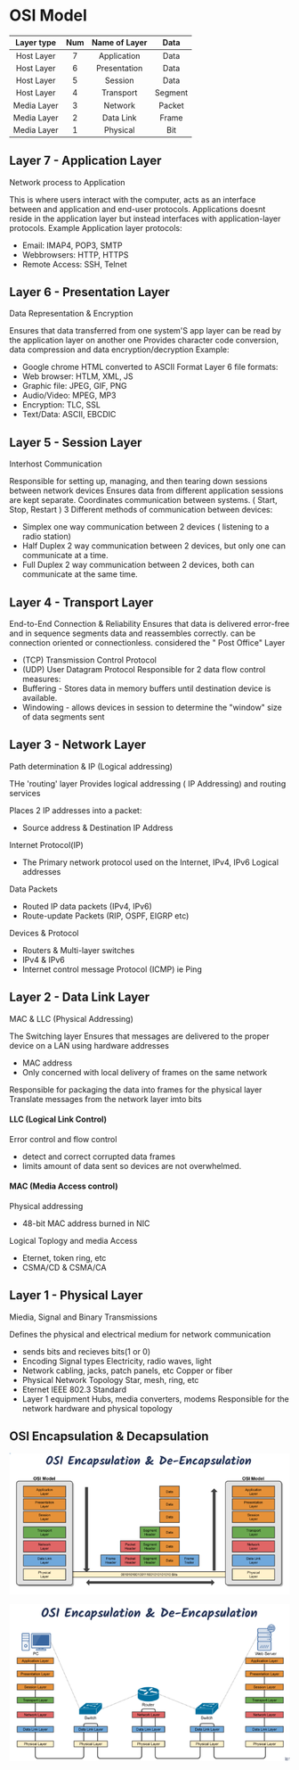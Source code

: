# OSI Model

| Layer type  | Num | Name of Layer |  Data   |
| :---------: | :-: | :-----------: | :-----: |
| Host Layer  |  7  |  Application  |  Data   |
| Host Layer  |  6  | Presentation  |  Data   |
| Host Layer  |  5  |    Session    |  Data   |
| Host Layer  |  4  |   Transport   | Segment |
| Media Layer |  3  |    Network    | Packet  |
| Media Layer |  2  |   Data Link   |  Frame  |
| Media Layer |  1  |   Physical    |   Bit   |

## Layer 7 - Application Layer

Network process to Application

This is where users interact with the computer, acts as an interface between and application and end-user protocols.
Applications doesnt reside in the application layer but instead interfaces with application-layer protocols.
Example Application layer protocols:

- Email: IMAP4, POP3, SMTP
- Webbrowsers: HTTP, HTTPS
- Remote Access: SSH, Telnet

## Layer 6 - Presentation Layer

Data Representation & Encryption

Ensures that data transferred from one system'S app layer can be read by the application layer on another one
Provides character code conversion, data compression and data encryption/decryption
Example:

- Google chrome HTML converted to ASCII Format
  Layer 6 file formats:
- Web browser: HTLM, XML, JS
- Graphic file: JPEG, GIF, PNG
- Audio/Video: MPEG, MP3
- Encryption: TLC, SSL
- Text/Data: ASCII, EBCDIC

## Layer 5 - Session Layer

Interhost Communication

Responsible for setting up, managing, and then tearing down sessions between network devices
Ensures data from different application sessions are kept separate.
Coordinates communication between systems. ( Start, Stop, Restart )
3 Different methods of communication between devices:

- Simplex
  one way communication between 2 devices ( listening to a radio station)
- Half Duplex
  2 way communication between 2 devices, but only one can communicate at a time.
- Full Duplex
  2 way communication between 2 devices, both can communicate at the same time.

## Layer 4 - Transport Layer

End-to-End Connection & Reliability
Ensures that data is delivered error-free and in sequence
segments data and reassembles correctly.
can be connection oriented or connectionless.
considered the " Post Office" Layer

- (TCP) Transmission Control Protocol
- (UDP) User Datagram Protocol
  Responsible for 2 data flow control measures:
- Buffering - Stores data in memory buffers until destination device is available.
- Windowing - allows devices in session to determine the "window" size of data segments sent

## Layer 3 - Network Layer

Path determination & IP (Logical addressing)

THe 'routing' layer
Provides logical addressing ( IP Addressing) and routing services

Places 2 IP addresses into a packet:

- Source address & Destination IP Address

Internet Protocol(IP)

- The Primary network protocol used on the Internet, IPv4, IPv6 Logical addresses

Data Packets

- Routed IP data packets (IPv4, IPv6)
- Route-update Packets (RIP, OSPF, EIGRP etc)

Devices & Protocol

- Routers & Multi-layer switches
- IPv4 & IPv6
- Internet control message Protocol (ICMP) ie Ping

## Layer 2 - Data Link Layer

MAC & LLC (Physical Addressing)

The Switching layer
Ensures that messages are delivered to the proper device on a LAN using hardware addresses

- MAC address
- Only concerned with local delivery of frames on the same network

Responsible for packaging the data into frames for the physical layer
Translate messages from the network layer imto bits

#### LLC (Logical Link Control)

Error control and flow control

- detect and correct corrupted data frames
- limits amount of data sent so devices are not overwhelmed.

#### MAC (Media Access control)

Physical addressing

- 48-bit MAC address burned in NIC

Logical Toplogy and media Access

- Eternet, token ring, etc
- CSMA/CD & CSMA/CA

## Layer 1 - Physical Layer

Miedia, Signal and Binary Transmissions

Defines the physical and electrical medium for network communication

- sends bits and recieves bits(1 or 0)
- Encoding Signal types
  Electricity, radio waves, light
- Network cabling, jacks, patch panels, etc
  Copper or fiber
- Physical Network Topology
  Star, mesh, ring, etc
- Eternet IEEE 802.3 Standard
- Layer 1 equipment
  Hubs, media converters, modems
  Responsible for the network hardware and physical topology

## OSI Encapsulation & Decapsulation

![OSI Encapsulation & decapsulation 1](./images/OSI1.png)

![OSI Encapsulation & decapsulation 2](./images/OSI2.png)
